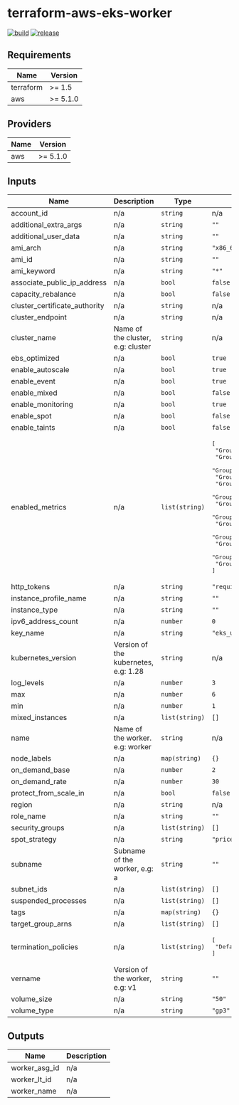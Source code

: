 # terraform-aws-eks-worker

[![build](https://img.shields.io/github/actions/workflow/status/nalbam/terraform-aws-eks-worker/push.yml?branch=main&style=for-the-badge&logo=github)](https://github.com/nalbam/terraform-aws-eks-worker/actions/workflows/push.yml)
[![release](https://img.shields.io/github/v/release/nalbam/terraform-aws-eks-worker?style=for-the-badge&logo=github)](https://github.com/nalbam/terraform-aws-eks-worker/releases)

<!--- BEGIN_TF_DOCS --->
## Requirements

| Name | Version |
|------|---------|
| terraform | >= 1.5 |
| aws | >= 5.1.0 |

## Providers

| Name | Version |
|------|---------|
| aws | >= 5.1.0 |

## Inputs

| Name | Description | Type | Default | Required |
|------|-------------|------|---------|:--------:|
| account\_id | n/a | `string` | n/a | yes |
| additional\_extra\_args | n/a | `string` | `""` | no |
| additional\_user\_data | n/a | `string` | `""` | no |
| ami\_arch | n/a | `string` | `"x86_64"` | no |
| ami\_id | n/a | `string` | `""` | no |
| ami\_keyword | n/a | `string` | `"*"` | no |
| associate\_public\_ip\_address | n/a | `bool` | `false` | no |
| capacity\_rebalance | n/a | `bool` | `false` | no |
| cluster\_certificate\_authority | n/a | `string` | n/a | yes |
| cluster\_endpoint | n/a | `string` | n/a | yes |
| cluster\_name | Name of the cluster, e.g: cluster | `string` | n/a | yes |
| ebs\_optimized | n/a | `bool` | `true` | no |
| enable\_autoscale | n/a | `bool` | `true` | no |
| enable\_event | n/a | `bool` | `true` | no |
| enable\_mixed | n/a | `bool` | `false` | no |
| enable\_monitoring | n/a | `bool` | `true` | no |
| enable\_spot | n/a | `bool` | `false` | no |
| enable\_taints | n/a | `bool` | `false` | no |
| enabled\_metrics | n/a | `list(string)` | <pre>[<br>  "GroupDesiredCapacity",<br>  "GroupInServiceCapacity",<br>  "GroupInServiceInstances",<br>  "GroupMaxSize",<br>  "GroupMinSize",<br>  "GroupPendingCapacity",<br>  "GroupPendingInstances",<br>  "GroupStandbyCapacity",<br>  "GroupStandbyInstances",<br>  "GroupTerminatingCapacity",<br>  "GroupTerminatingInstances",<br>  "GroupTotalCapacity",<br>  "GroupTotalInstances"<br>]</pre> | no |
| http\_tokens | n/a | `string` | `"required"` | no |
| instance\_profile\_name | n/a | `string` | `""` | no |
| instance\_type | n/a | `string` | `""` | no |
| ipv6\_address\_count | n/a | `number` | `0` | no |
| key\_name | n/a | `string` | `"eks_user"` | no |
| kubernetes\_version | Version of the kubernetes, e.g: 1.28 | `string` | n/a | yes |
| log\_levels | n/a | `number` | `3` | no |
| max | n/a | `number` | `6` | no |
| min | n/a | `number` | `1` | no |
| mixed\_instances | n/a | `list(string)` | `[]` | no |
| name | Name of the worker. e.g: worker | `string` | n/a | yes |
| node\_labels | n/a | `map(string)` | `{}` | no |
| on\_demand\_base | n/a | `number` | `2` | no |
| on\_demand\_rate | n/a | `number` | `30` | no |
| protect\_from\_scale\_in | n/a | `bool` | `false` | no |
| region | n/a | `string` | n/a | yes |
| role\_name | n/a | `string` | `""` | no |
| security\_groups | n/a | `list(string)` | `[]` | no |
| spot\_strategy | n/a | `string` | `"price-capacity-optimized"` | no |
| subname | Subname of the worker, e.g: a | `string` | `""` | no |
| subnet\_ids | n/a | `list(string)` | `[]` | no |
| suspended\_processes | n/a | `list(string)` | `[]` | no |
| tags | n/a | `map(string)` | `{}` | no |
| target\_group\_arns | n/a | `list(string)` | `[]` | no |
| termination\_policies | n/a | `list(string)` | <pre>[<br>  "Default"<br>]</pre> | no |
| vername | Version of the worker, e.g: v1 | `string` | `""` | no |
| volume\_size | n/a | `string` | `"50"` | no |
| volume\_type | n/a | `string` | `"gp3"` | no |

## Outputs

| Name | Description |
|------|-------------|
| worker\_asg\_id | n/a |
| worker\_lt\_id | n/a |
| worker\_name | n/a |

<!--- END_TF_DOCS --->
